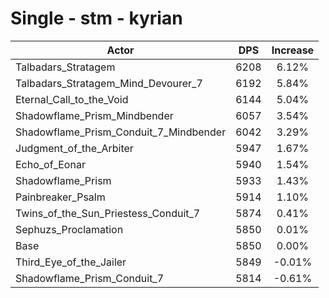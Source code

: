 # Single - stm - kyrian
| Actor | DPS | Increase |
|---|:---:|:---:|
|Talbadars_Stratagem|6208|6.12%|
|Talbadars_Stratagem_Mind_Devourer_7|6192|5.84%|
|Eternal_Call_to_the_Void|6144|5.04%|
|Shadowflame_Prism_Mindbender|6057|3.54%|
|Shadowflame_Prism_Conduit_7_Mindbender|6042|3.29%|
|Judgment_of_the_Arbiter|5947|1.67%|
|Echo_of_Eonar|5940|1.54%|
|Shadowflame_Prism|5933|1.43%|
|Painbreaker_Psalm|5914|1.10%|
|Twins_of_the_Sun_Priestess_Conduit_7|5874|0.41%|
|Sephuzs_Proclamation|5850|0.01%|
|Base|5850|0.00%|
|Third_Eye_of_the_Jailer|5849|-0.01%|
|Shadowflame_Prism_Conduit_7|5814|-0.61%|
